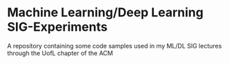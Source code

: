 # Machine Learning/Deep Learning SIG-Experiments

A repository containing some code samples used in my ML/DL SIG lectures through the UofL chapter of the ACM
